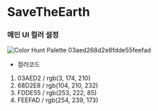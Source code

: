 # SaveTheEarth


### 메인 UI 컬러 설정

 ![Color Hunt Palette 03aed268d2e8fdde55feefad](https://github.com/user-attachments/assets/fb9e98e3-120f-4d52-9aaf-703e0f4906b3)

- 컬러코드
1. 03AED2 / rgb(3, 174, 210)
2. 68D2E8 / rgb(104, 210, 232)
3. FDDE55 / rgb(253, 222, 85)
4. FEEFAD / rgb(254, 239, 173)
